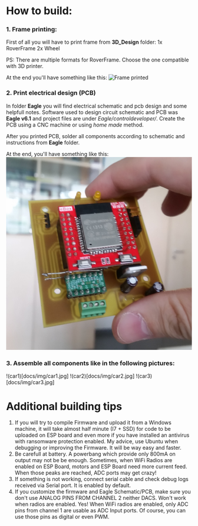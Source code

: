 # How to build:

### 1. Frame printing:
First of all you will have to print frame from **3D_Design** folder:
1x RoverFrame
2x Wheel

PS: There are multiple formats for RoverFrame. Choose the one compatible with 3D printer.

At the end you'll have something like this:
![Frame printed](docs/frameprinted.jpg)

### 2. Print electrical design (PCB)
In folder **Eagle** you will find electrical schematic and pcb design and some helpfull notes. Software used to design circuit schematic and PCB was **Eagle v6.1** and project files are under *Eagle/controldeveloper/*.
Create the PCB using a CNC machine or using *home made* method.

After you printed PCB, solder all components according to schematic and instructions from **Eagle** folder.

At the end, you'll have something like this:
![PCB Finished](Eagle/pcb_finished.jpg)

### 3. Assemble all components like in the following pictures:
!(car1)[docs/img/car1.jpg]
!(car2)[docs/img/car2.jpg]
!(car3)[docs/img/car3.jpg]


# Additional building tips
  1. If you will try to compile Firmware and upload it from a Windows machine, it will take almost half minute (I7 + SSD) for code to be uploaded on ESP board and even more if you have installed an antivirus with ransomware protection enabled. My advice, use Ubuntu when debugging or improving the Firmware. It will be way easy and faster.
  2. Be carefull at battery. A powerbang which provide only 800mA on output may not be be enough. Sometimes, when WiFi Radios are enabled on ESP Board, motors and ESP Board need more current feed. When those peaks are reached, ADC ports may get crazy!
  3. If something is not working, connect serial cable and check debug logs received via Serial port. It is enabled by default. 
  4. If you customize the firmware and Eagle Schematic/PCB, make sure you don't use ANALOG PINS FROM CHANNEL 2 neither DACS. Won't work when radios are enabled. Yes! When WiFi radios are enabled, only ADC pins from channel 1 are usable as ADC Input ports. Of course, you can use those pins as digital or even PWM.
